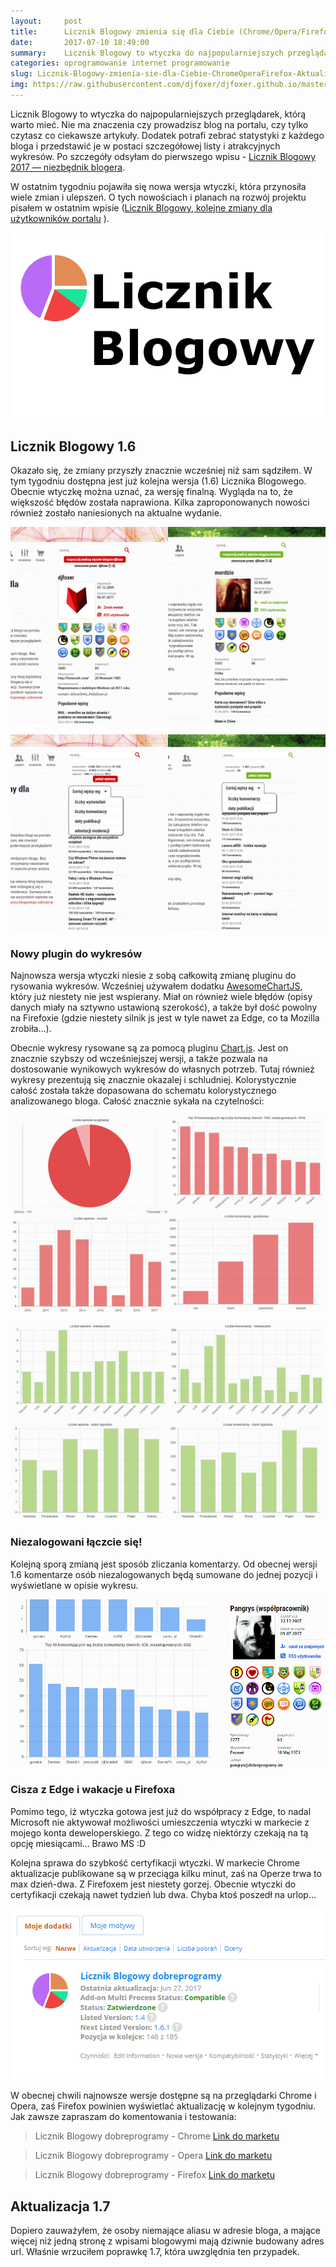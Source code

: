 ```yaml
---
layout:     post
title:      Licznik Blogowy zmienia się dla Ciebie (Chrome/Opera/Firefox) [Aktualizacja]
date:       2017-07-10 18:49:00
summary:    Licznik Blogowy to wtyczka do najpopularniejszych przeglądarek, którą warto mieć. Nie ma znaczenia czy prowadzisz blog na portalu, czy tylko czytasz co ciekawsze artykuły. Dodatek potrafi zebrać statystyki z każdego bloga i przedstawić je w postaci szczegółowej listy i atrakcyjnych wykresów. Po szczegóły odsyłam do pierwszego wpisu - Licznik Blogowy 2017 — niezbędnik blogera. W ostatnim tygodniu p...
categories: oprogramowanie internet programowanie
slug: Licznik-Blogowy-zmienia-sie-dla-Ciebie-ChromeOperaFirefox-Aktualizacja,82093.html
img: https://raw.githubusercontent.com/djfoxer/djfoxer.github.io/master/_img/2017-7-10-_15_/g_-_-x-_-_-_x20170710181745_0.png
---
```




Licznik Blogowy to wtyczka do najpopularniejszych przeglądarek, którą warto mieć. Nie ma znaczenia czy prowadzisz blog na portalu, czy tylko czytasz co ciekawsze artykuły. Dodatek potrafi zebrać statystyki z każdego bloga i przedstawić je w postaci szczegółowej listy i atrakcyjnych wykresów. Po szczegóły odsyłam do pierwszego wpisu - [Licznik Blogowy 2017 — niezbędnik blogera](http://blog.djfoxer.pl/Licznik-Blogowy-2017-niezbednik-blogera-ChromeOperaFirefox,81509.html). 

W ostatnim tygodniu pojawiła się nowa wersja wtyczki, która przynosiła wiele zmian i ulepszeń. O tych nowościach i planach na rozwój projektu pisałem w ostatnim wpisie ([Licznik Blogowy, kolejne zmiany dla użytkowników portalu](http://blog.djfoxer.pl/Licznik-Blogowy-kolejne-zmiany-dla-uzytkownikow-portalu-ChromeOperaFirefox,81944.html) ).



![desk](https://raw.githubusercontent.com/djfoxer/djfoxer.github.io/master/_img/2017-7-10-_15_/g_-_-x-_-_-_x20170710181745_0.png)





## Licznik Blogowy 1.6



Okazało się, że zmiany przyszły znacznie wcześniej niż sam sądziłem. W tym tygodniu dostępna jest już kolejna wersja (1.6) Licznika Blogowego. Obecnie wtyczkę można uznać, za wersję finalną. Wygląda na to, że większość błędów została naprawiona. Kilka zaproponowanych nowości również zostało naniesionych na aktualne wydanie.



![desk](https://raw.githubusercontent.com/djfoxer/djfoxer.github.io/master/_img/2017-7-10-_15_/g_-_-x-_-_-_x20170710183022_0.png)




![desk](https://raw.githubusercontent.com/djfoxer/djfoxer.github.io/master/_img/2017-7-10-_15_/g_-_-x-_-_-_x20170710183023_0.png)





### Nowy plugin do wykresów



Najnowsza wersja wtyczki niesie z sobą całkowitą zmianę pluginu do rysowania wykresów. Wcześniej używałem dodatku [AwesomeChartJS](https://cyberpython.github.io/AwesomeChartJS/),  który już niestety nie jest wspierany. Miał on również wiele błędów (opisy danych miały na sztywno ustawioną szerokość), a także był dość powolny na Firefoxie (gdzie niestety silnik js jest w tyle nawet za Edge, co ta Mozilla zrobiła...). 

Obecnie wykresy rysowane są za pomocą pluginu [Chart.js](http://www.chartjs.org/).  Jest on znacznie szybszy od wcześniejszej wersji, a także pozwala na dostosowanie wynikowych wykresów do własnych potrzeb. Tutaj również wykresy prezentują się znacznie okazalej i schludniej. Kolorystycznie całość została także dopasowana do schematu kolorystycznego analizowanego bloga. Całość znacznie sykała na czytelności:



![desk](https://raw.githubusercontent.com/djfoxer/djfoxer.github.io/master/_img/2017-7-10-_15_/g_-_-x-_-_-_x20170710183023_1.png)




![desk](https://raw.githubusercontent.com/djfoxer/djfoxer.github.io/master/_img/2017-7-10-_15_/g_-_-x-_-_-_x20170710183024_0.png)





### Niezalogowani łączcie się!


Kolejną sporą zmianą jest sposób zliczania komentarzy. Od obecnej wersji 1.6 komentarze osób niezalogowanych będą sumowane do jednej pozycji i wyświetlane w opisie wykresu.


![desk](https://raw.githubusercontent.com/djfoxer/djfoxer.github.io/master/_img/2017-7-10-_15_/g_-_-x-_-_-_x20170710183756_0.PNG)





### Cisza z Edge i wakacje u Firefoxa

 
Pomimo tego, iż wtyczka gotowa jest już do współpracy z Edge, to nadal Microsoft nie aktywował możliwości umieszczenia wtyczki w markecie z mojego konta deweloperskiego. Z tego co widzę niektórzy czekają na tą opcję miesiącami... Brawo MS :D

Kolejna sprawa do szybkość certyfikacji wtyczki. W markecie Chrome aktualizacje publikowane są w przeciąga kilku minut, zaś na Operze trwa to max dzień-dwa. Z Firefoxem jest niestety gorzej. Obecnie wtyczki do certyfikacji czekają nawet tydzień lub dwa. Chyba ktoś poszedł na urlop...


![desk](https://raw.githubusercontent.com/djfoxer/djfoxer.github.io/master/_img/2017-7-10-_15_/g_-_-x-_-_-_x20170710183921_0.PNG)



W obecnej chwili najnowsze wersje dostępne są na przeglądarki Chrome i Opera, zaś Firefox powinien wyświetlać aktualizację w kolejnym tygodniu. Jak zawsze zapraszam do komentowania i testowania:





> Licznik Blogowy dobreprogramy - Chrome
> [Link do marketu](https://chrome.google.com/webstore/detail/licznik-blogowy-dobreprog/omplpihocnjpfdjkmdabalakfiebefpp?hl=pl)





> Licznik Blogowy dobreprogramy - Opera
> [Link do marketu](https://addons.opera.com/pl/extensions/details/licznik-blogowy-dobreprogramy/)






> Licznik Blogowy dobreprogramy - Firefox
> [Link do marketu](https://addons.mozilla.org/pl/firefox/addon/licznik-blogowy-dobreprogramy/)




## Aktualizacja 1.7


Dopiero zauważyłem, że osoby niemające aliasu w adresie bloga, a mające więcej niż jedną stronę z wpisami blogowymi mają dziwnie budowany adres url. Właśnie wrzuciłem poprawkę 1.7, która uwzględnia ten przypadek.